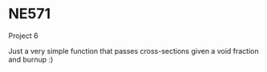 # NE571
Project 6

Just a very simple function that passes cross-sections given a void fraction and burnup :)
